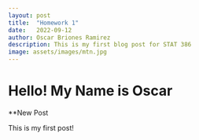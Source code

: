```yaml
---
layout: post
title:  "Homework 1"
date:   2022-09-12
author: Oscar Briones Ramirez
description: This is my first blog post for STAT 386
image: assets/images/mtn.jpg
---
```


# Hello! My Name is Oscar

**New Post

This is my first post!
